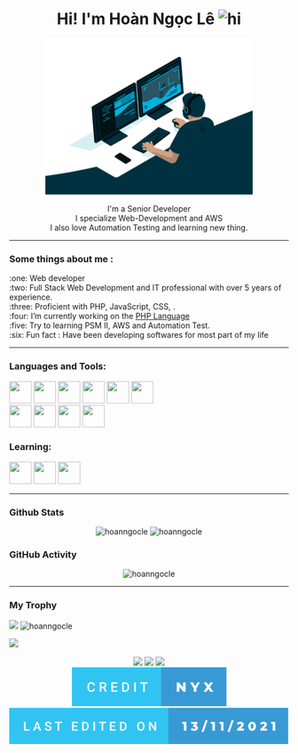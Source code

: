 <h1 align="center"> Hi! I'm Hoàn Ngọc Lê <img src="https://user-images.githubusercontent.com/1303154/88677602-1635ba80-d120-11ea-84d8-d263ba5fc3c0.gif" width="28px" alt="hi"></h1>
<p align="center">
<img alt="GIF" src="https://raw.githubusercontent.com/hoanngocle/hoanngocle/main/images/code.gif" height="280" />
<p/>
<p align="center">I'm a Senior Developer<br/>I specialize Web-Development and AWS<br/>I also love Automation Testing and learning new thing.<p/>

------
### Some things about me :
<p>
:one: Web developer<br/>
:two: Full Stack Web Development and IT professional with over 5 years of experience.<br/>
:three: Proficient with PHP, JavaScript, CSS, .<br/> 
:four: I’m currently working on the <a href="https://github.com/php">PHP Language</a><br/> 
:five: Try to learning PSM II, AWS and Automation Test. </br>
:six: Fun fact : Have been developing softwares for most part of my life
</p>

------
### Languages and Tools:
<img src="https://cdn.jsdelivr.net/gh/devicons/devicon/icons/php/php-original.svg" width="40" height="40"/> <img src="https://cdn.jsdelivr.net/gh/devicons/devicon/icons/jquery/jquery-original.svg" width="40" height="40"/> <img src="https://cdn.jsdelivr.net/gh/devicons/devicon/icons/html5/html5-original.svg" width="40" height="40"/> <img src="https://cdn.jsdelivr.net/gh/devicons/devicon/icons/css3/css3-original.svg" width="40" height="40"/> <img src="https://cdn.jsdelivr.net/gh/devicons/devicon/icons/javascript/javascript-original.svg" width="40" height="40"/> <img src="https://cdn.jsdelivr.net/gh/devicons/devicon/icons/vuejs/vuejs-original.svg" width="40" height="40"/>
<br>
<img src="https://cdn.jsdelivr.net/gh/devicons/devicon/icons/mysql/mysql-original.svg" width="40" height="40"/>
<img src="https://cdn.jsdelivr.net/gh/devicons/devicon/icons/postgresql/postgresql-original.svg" width="40" height="40"/>
<img src="https://cdn.jsdelivr.net/gh/devicons/devicon/icons/graphql/graphql-plain.svg" width="40" height="40"/>
<img src="https://cdn.jsdelivr.net/gh/devicons/devicon/icons/docker/docker-original.svg" width="40" height="40"/>
<br>

### Learning:
<img src="https://cdn.jsdelivr.net/gh/devicons/devicon/icons/laravel/laravel-plain.svg" width="40" height="40"/> <img src="https://cdn.jsdelivr.net/gh/devicons/devicon/icons/java/java-original.svg" width="40" height="40"/>
<img src="https://cdn.jsdelivr.net/gh/devicons/devicon/icons/amazonwebservices/amazonwebservices-original-wordmark.svg" width="40" height="40"/>

------
### Github Stats
<p align="center">
  <img src="https://github-readme-streak-stats.herokuapp.com/?user=hoanngocle&theme=algolia" alt="hoanngocle"  />
  <img src="https://github-readme-stats.vercel.app/api?username=hoanngocle&count_private=true&show_icons=true&theme=dracula" alt="hoanngocle" />
</p>

### GitHub Activity
<p align="center">
  <img src="https://activity-graph.herokuapp.com/graph?username=hoanngocle&theme=rogue" alt="hoanngocle"  />
</p>

------
### My Trophy
<img src="https://github-profile-trophy.vercel.app/?username=hoanngocle&theme=gruvbox"/>
<img src="https://github-readme-stats.vercel.app/api/top-langs/?username=hoanngocle&show_icons=true&locale=en&layout=compact&theme=algolia" alt="hoanngocle" />

![](https://komarev.com/ghpvc/?username=hoanngocle&label=Profile%20Views&color=0e75b6&style=flat)

<div align="center">
  <img src="https://forthebadge.com/images/badges/winter-is-coming.svg"/>
  <img src="https://forthebadge.com/images/badges/built-by-developers.svg"/>
  <img src="https://forthebadge.com/images/badges/built-with-love.svg"/>
</div>
<div align="center">
  <img src="https://github.com/hoanngocle/hoanngocle/blob/main/images/credit-nyx.svg"/>
  <img src="https://github.com/hoanngocle/hoanngocle/blob/main/images/last-edited-on.svg"/>
</div>

